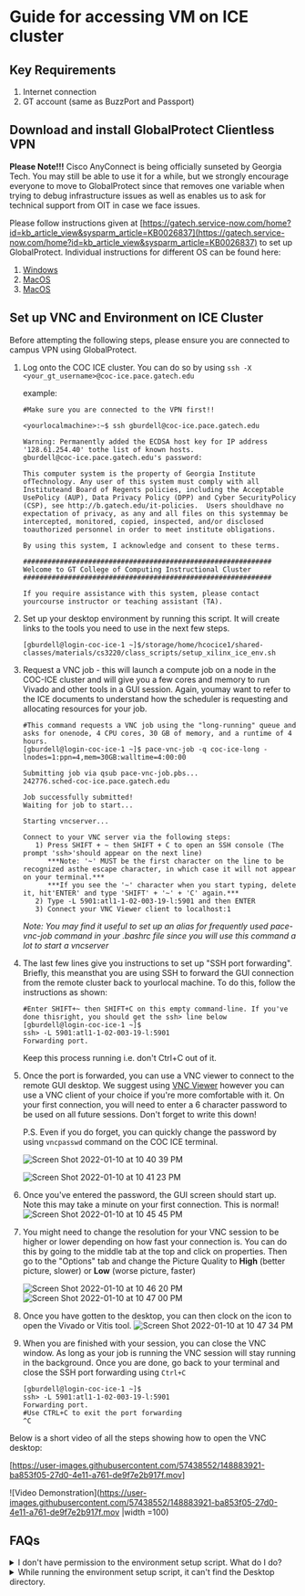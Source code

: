 # Guide for accessing VM on ICE cluster

## Key Requirements
1. Internet connection
2. GT account (same as BuzzPort and Passport)

## Download and install GlobalProtect Clientless VPN
**Please Note!!!** Cisco AnyConnect is being officially sunseted by Georgia Tech. You may still be able to use it for a while, but we strongly encourage everyone to move to GlobalProtect since that removes one variable when trying to debug infrastructure issues as well as enables us to ask for technical support from OIT in case we face issues. 

Please follow instructions given at [https://gatech.service-now.com/home?id=kb_article_view&sysparm_article=KB0026837](https://gatech.service-now.com/home?id=kb_article_view&sysparm_article=KB0026837) to set up GlobalProtect. Individual instructions for different OS can be found here: 

1. [Windows](https://gatech.service-now.com/home?id=kb_article_view&sysparm_article=KB0026742)
2. [MacOS](https://gatech.service-now.com/home?id=kb_article_view&sysparm_article=KB0026743)
3. [MacOS](https://gatech.service-now.com/home?id=kb_article_view&sysparm_article=KB0028027)

## Set up VNC and Environment on ICE Cluster

Before attempting the following steps, please ensure you are connected to campus VPN using GlobalProtect.

1. Log onto the COC ICE cluster. You can do so by using `ssh -X <your_gt_username>@coc-ice.pace.gatech.edu`

      example: 
      ```
      #Make sure you are connected to the VPN first!!

      <yourlocalmachine>:~$ ssh gburdell@coc-ice.pace.gatech.edu

      Warning: Permanently added the ECDSA host key for IP address '128.61.254.40' tothe list of known hosts.
      gburdell@coc-ice.pace.gatech.edu's password:

      This computer system is the property of Georgia Institute ofTechnology. Any user of this system must comply with all Instituteand Board of Regents policies, including the Acceptable UsePolicy (AUP), Data Privacy Policy (DPP) and Cyber SecurityPolicy (CSP), see http://b.gatech.edu/it-policies.  Users shouldhave no expectation of privacy, as any and all files on this systemmay be intercepted, monitored, copied, inspected, and/or disclosed toauthorized personnel in order to meet institute obligations.

      By using this system, I acknowledge and consent to these terms.

      ############################################################# 
      Welcome to GT College of Computing Instructional Cluster
      #############################################################

      If you require assistance with this system, please contact yourcourse instructor or teaching assistant (TA).
      ```

2. Set up your desktop environment by running this script. It will create links to the tools you need to use in the next few steps. 
      ```
      [gburdell@login-coc-ice-1 ~]$/storage/home/hcocice1/shared-classes/materials/cs3220/class_scripts/setup_xilinx_ice_env.sh
      ```

3. Request a VNC job - this will launch a compute job on a node in the COC-ICE cluster and will give you a few cores and memory to run Vivado and other tools in a GUI session. Again, youmay want to refer to the ICE documents to understand how the scheduler is requesting and allocating resources for your job.

      ```
      #This command requests a VNC job using the "long-running" queue and asks for onenode, 4 CPU cores, 30 GB of memory, and a runtime of 4 hours.
      [gburdell@login-coc-ice-1 ~]$ pace-vnc-job -q coc-ice-long -lnodes=1:ppn=4,mem=30GB:walltime=4:00:00

      Submitting job via qsub pace-vnc-job.pbs...
      242776.sched-coc-ice.pace.gatech.edu

      Job successfully submitted!
      Waiting for job to start...

      Starting vncserver...

      Connect to your VNC server via the following steps:
         1) Press SHIFT + ~ then SHIFT + C to open an SSH console (The prompt 'ssh>'should appear on the next line)      
            ***Note: '~' MUST be the first character on the line to be recognized asthe escape character, in which case it will not appear on your terminal.***      
            ***If you see the '~' character when you start typing, delete it, hit'ENTER' and type 'SHIFT' + '~' + 'C' again.***   
         2) Type -L 5901:atl1-1-02-003-19-l:5901 and then ENTER   
         3) Connect your VNC Viewer client to localhost:1
      ```
      *Note: You may find it useful to set up an alias for frequently used pace-vnc-job command in your .bashrc file since you will use this command a lot to start a vncserver*

4. The last few lines give you instructions to set up "SSH port forwarding". Briefly, this meansthat you are using SSH to forward the GUI connection from the remote cluster back to yourlocal machine. To do this, follow the instructions as shown:
      ```
      #Enter SHIFT+~ then SHIFT+C on this empty command-line. If you've done thisright, you should get the ssh> line below
      [gburdell@login-coc-ice-1 ~]$
      ssh> -L 5901:atl1-1-02-003-19-l:5901
      Forwarding port.
      ```
      Keep this process running i.e. don't Ctrl+C out of it. 

5. Once the port is forwarded, you can use a VNC viewer to connect to the remote GUI desktop. We suggest using [VNC Viewer](https://www.realvnc.com/en/connect/download/viewer/) however you can use a VNC client of your choice if you're more comfortable with it. On your first connection, you will need to enter a 6 character password to be used on all future sessions. Don't forget to write this down!

      P.S. Even if you do forget, you can quickly change the password by using `vncpasswd` command on the COC ICE terminal.

      ![Screen Shot 2022-01-10 at 10 40 39 PM](https://user-images.githubusercontent.com/57438552/148877498-efa0b4a4-402d-42ce-9dd1-578f863f293f.png)

      ![Screen Shot 2022-01-10 at 10 41 23 PM](https://user-images.githubusercontent.com/57438552/148877545-d677722a-eeda-4467-aaa7-62983daa2707.png)


6. Once you've entered the password, the GUI screen should start up. Note this may take a minute on your first connection. This is normal!
      ![Screen Shot 2022-01-10 at 10 45 45 PM](https://user-images.githubusercontent.com/57438552/148877897-10237578-88aa-4959-abb9-a031a4b979ee.png)


7. You might need to change the resolution for your VNC session to be higher or lower depending on how fast your connection is. You can do this by going to the middle tab at the top and click on properties. Then go to the "Options" tab and change the Picture Quality to **High** (better picture, slower) or **Low** (worse picture, faster)

      ![Screen Shot 2022-01-10 at 10 46 20 PM](https://user-images.githubusercontent.com/57438552/148877950-fcf90bb7-0800-4df5-bff6-7d420ce5d83c.png)
      ![Screen Shot 2022-01-10 at 10 47 00 PM](https://user-images.githubusercontent.com/57438552/148877990-88a318c6-b155-42ca-8a6b-9bdd4c6a9ef7.png)


8. Once you have gotten to the desktop, you can then clock on the icon to open the Vivado or Vitis tool. 
      ![Screen Shot 2022-01-10 at 10 47 34 PM](https://user-images.githubusercontent.com/57438552/148878051-e3cd9b7a-a9de-4769-8709-f58475bee33d.png)


9. When you are finished with your session, you can close the VNC window. As long as your  job is running the VNC session will stay running in the background. Once you are done, go back to your terminal and close the SSH port forwarding using `Ctrl+C`

      ```
      [gburdell@login-coc-ice-1 ~]$
      ssh> -L 5901:atl1-1-02-003-19-l:5901
      Forwarding port.
      #Use CTRL+C to exit the port forwarding
      ^C
      ```


Below is a short video of all the steps showing how to open the VNC desktop:


[https://user-images.githubusercontent.com/57438552/148883921-ba853f05-27d0-4e11-a761-de9f7e2b917f.mov]



![Video Demonstration](https://user-images.githubusercontent.com/57438552/148883921-ba853f05-27d0-4e11-a761-de9f7e2b917f.mov |width =100)


## FAQs

<details>
<summary>I don't have permission to the environment setup script. What do I do?</summary>
<br>
Please contact the instructor and TAs via Piazza on a private post so one of us can get you the necessary permissions ASAP. Please use a private post on Piazza instead of emailing an individual TA since a single person may be busy and may not see your email and you increase your chances of someone responding to your request by posting on Piazza.
</details>

<details>
<summary>While running the environment setup script, it can't find the Desktop directory.</summary>
<br>
This should be fixed in a later version of the script. But if you're still seeing it, simply create a Desktop folder in your home directory using `mkdir ~/Desktop`
</details>
